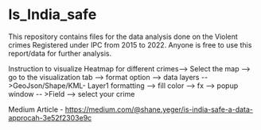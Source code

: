 # Is_India_safe
This repository contains files for the data analysis done on the Violent crimes Registered under IPC from 2015 to 2022.
Anyone is free to use this report/data for further analysis.

Instruction to visualize Heatmap for different crimes-->
Select the map --> go to the visualization tab --> format option --> data layers -->GeoJson/Shape/KML- Layer1 formatting --> fill color --> fx --> popup window -- >Field --> select your crime


Medium Article - https://medium.com/@shane.yeger/is-india-safe-a-data-approcah-3e52f2303e9c

